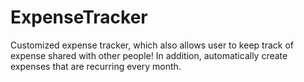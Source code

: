 # ExpenseTracker
Customized expense tracker, which also allows user to keep track of expense shared with other people! In addition, automatically create expenses that are recurring every month.
